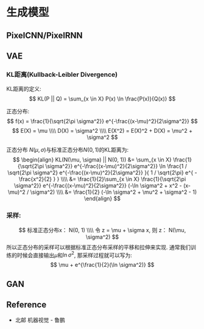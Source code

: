 # 生成模型

## PixelCNN/PixelRNN

## VAE

### KL距离(Kullback-Leibler Divergence)
KL距离的定义:
$$
KL(P || Q) = \sum_{x \in X} P(x) \ln \frac{P(x)}{Q(x)}
$$

正态分布:
$$
f(x) = \frac{1}{\sqrt{2\pi \sigma^2}} e^{-\frac{(x-\mu)^2}{2\sigma^2}}
$$
$$
E(X) = \mu \\\\
D(X) = \sigma^2 \\\\
E(X^2) = E(X)^2 + D(X) = \mu^2 + \sigma^2
$$

正态分布 $N(\mu, \sigma)$与标准正态分布$N(0, 1)$的KL距离为:
$$
\begin{align}
KL(N(\mu, \sigma) || N(0, 1)) &= \sum_{x \in X} \frac{1}{\sqrt{2\pi \sigma^2}} e^{-\frac{(x-\mu)^2}{2\sigma^2}} \ln \frac{1 / \sqrt{2\pi \sigma^2} e^{-\frac{(x-\mu)^2}{2\sigma^2}} }{ 1 / \sqrt{2\pi} e^{ -\frac{x^2}{2} } } \\\\
&=  \frac{1}{2}\sum_{x \in X} \frac{1}{\sqrt{2\pi \sigma^2}} e^{-\frac{(x-\mu)^2}{2\sigma^2}} (-\ln \sigma^2 + x^2 - (x-\mu)^2 / \sigma^2) \\\\
&= \frac{1}{2} (-\ln \sigma^2 + \mu^2 + \sigma^2 - 1)
\end{align}
$$

### 采样:  
$$
标准正态分布x： N(0, 1) \\\\
令 z = \mu + \sigma x, 则 z： N(\mu, \sigma^2)
$$
所以正态分布的采样可以根据标准正态分布采样的平移和拉伸来实现. 
通常我们训练的时候会直接输出$\mu$和$\ln \sigma^2$, 那采样过程就可以写为:
$$
\mu + e^{\frac{1}{2}(\ln \sigma^2)}
$$


## GAN

## Reference
* 北邮 机器视觉 - 鲁鹏
